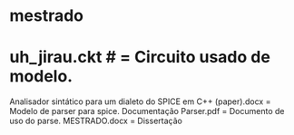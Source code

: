 # mestrado

# uh_jirau.ckt # = Circuito usado de modelo.
Analisador sintático para um dialeto do SPICE em C++ (paper).docx = Modelo de parser para spice.
Documentação Parser.pdf = Documento de uso do parse.
MESTRADO.docx = Dissertação

